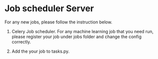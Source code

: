 # Job scheduler Server

For any new jobs, please follow the instruction below.

1. Celery Job scheduler. For any machine learning job that you need run, please register your job under jobs folder and change the config correctly.

2. Add the your job to tasks.py.